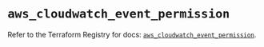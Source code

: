 # `aws_cloudwatch_event_permission`

Refer to the Terraform Registry for docs: [`aws_cloudwatch_event_permission`](https://registry.terraform.io/providers/hashicorp/aws/5.46.0/docs/resources/cloudwatch_event_permission).
